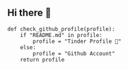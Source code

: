## Hi there 👋

<!--
**lTomyV/lTomyV** is a ✨ _special_ ✨ repository because its `README.md` (this file) appears on your GitHub profile.

Here are some ideas to get you started:

- 🔭 I’m currently working on ...
- 🌱 I’m currently learning ...
- 👯 I’m looking to collaborate on ...
- 🤔 I’m looking for help with ...
- 💬 Ask me about ...
- 📫 How to reach me: ...
- 😄 Pronouns: ...
- ⚡ Fun fact: ...
-->

```
def check_github_profile(profile):
    if "README.md" in profile:
        profile = "Tinder Profile 💅"
    else:
        profile = "Github Account"
    return profile
```
